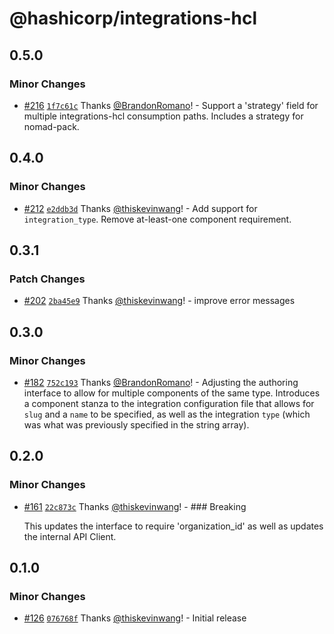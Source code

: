 # @hashicorp/integrations-hcl

## 0.5.0

### Minor Changes

- [#216](https://github.com/hashicorp/web-platform-packages/pull/216) [`1f7c61c`](https://github.com/hashicorp/web-platform-packages/commit/1f7c61c138a3fa4b3d50e06de5069b56aa114c57) Thanks [@BrandonRomano](https://github.com/BrandonRomano)! - Support a 'strategy' field for multiple integrations-hcl consumption paths. Includes a strategy for nomad-pack.

## 0.4.0

### Minor Changes

- [#212](https://github.com/hashicorp/web-platform-packages/pull/212) [`e2ddb3d`](https://github.com/hashicorp/web-platform-packages/commit/e2ddb3d55a035729cf4b706add85ab8bfe830260) Thanks [@thiskevinwang](https://github.com/thiskevinwang)! - Add support for `integration_type`. Remove at-least-one component requirement.

## 0.3.1

### Patch Changes

- [#202](https://github.com/hashicorp/web-platform-packages/pull/202) [`2ba45e9`](https://github.com/hashicorp/web-platform-packages/commit/2ba45e9b87b9f12c293b769d9828336ac1bbebc0) Thanks [@thiskevinwang](https://github.com/thiskevinwang)! - improve error messages

## 0.3.0

### Minor Changes

- [#182](https://github.com/hashicorp/web-platform-packages/pull/182) [`752c193`](https://github.com/hashicorp/web-platform-packages/commit/752c1933ef8c99a16937aac40c5b60a9d019e4e8) Thanks [@BrandonRomano](https://github.com/BrandonRomano)! - Adjusting the authoring interface to allow for multiple components of the same type. Introduces a component stanza to the integration configuration file that allows for `slug` and a `name` to be specified, as well as the integration `type` (which was what was previously specified in the string array).

## 0.2.0

### Minor Changes

- [#161](https://github.com/hashicorp/web-platform-packages/pull/161) [`22c873c`](https://github.com/hashicorp/web-platform-packages/commit/22c873cc2fde5eaa5ad5d2577512a597f4b89333) Thanks [@thiskevinwang](https://github.com/thiskevinwang)! - ### Breaking

  This updates the interface to require 'organization_id' as well as updates the internal API Client.

## 0.1.0

### Minor Changes

- [#126](https://github.com/hashicorp/web-platform-packages/pull/126) [`076768f`](https://github.com/hashicorp/web-platform-packages/commit/076768f935f75bf208df036c6f51174092b5b7f5) Thanks [@thiskevinwang](https://github.com/thiskevinwang)! - Initial release
